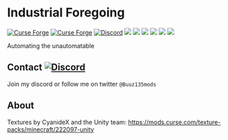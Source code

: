 # Industrial Foregoing 
[![Curse Forge](http://cf.way2muchnoise.eu/full_industrial-foregoing_downloads.svg?badge_style=for_the_badge)](https://minecraft.curseforge.com/projects/industrial-foregoing) 
[![Curse Forge](http://cf.way2muchnoise.eu/versions/industrial-foregoing.svg?badge_style=for_the_badge)](https://minecraft.curseforge.com/projects/industrial-foregoing)
[![Discord](https://img.shields.io/discord/102860784329052160.svg?style=for-the-badge&logo=discord)](https://discord.gg/4tPfwjn)
[![](https://img.shields.io/github/contributors/Buuz135/Industrial-Foregoing.svg?style=for-the-badge&logo=github)](https://github.com/Buuz135/Industrial-Foregoing/graphs/contributors)
[![](https://img.shields.io/github/issues/Buuz135/Industrial-Foregoing.svg?style=for-the-badge&logo=github)](https://github.com/Buuz135/Industrial-Foregoing/issues)
[![](https://img.shields.io/github/issues-pr/Buuz135/Industrial-Foregoing.svg?style=for-the-badge&logo=github)](https://github.com/Buuz135/Industrial-Foregoing/pulls)
[![](https://img.shields.io/github/forks/Buuz135/Industrial-Foregoing.svg?style=for-the-badge&logo=github)](https://github.com/Buuz135/Industrial-Foregoing/network/members)
[![](https://img.shields.io/github/stars/Buuz135/Industrial-Foregoing.svg?style=for-the-badge&logo=github)](https://github.com/Buuz135/Industrial-Foregoing/stargazers)
[![](https://img.shields.io/github/license/Buuz135/Industrial-Foregoing.svg?logo=github&style=for-the-badge)](https://github.com/Buuz135/Industrial-Foregoing/blob/master/LICENSE)

Automating the unautomatable

## Contact [![Discord](https://img.shields.io/discord/102860784329052160.svg?style=for-the-badge&logo=discord)](https://discord.gg/4tPfwjn)
Join my discord or follow me on twitter `@Buuz135mods`

## About
Textures by CyanideX and the Unity team: https://mods.curse.com/texture-packs/minecraft/222097-unity
